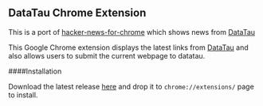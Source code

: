 ## DataTau Chrome Extension

This is a port of [hacker-news-for-chrome](https://github.com/adamalbrecht/hacker-news-for-chrome) which shows news from [DataTau](http://www.datatau.com)

This Google Chrome extension displays the latest links from [DataTau](http://www.datatau.com) and also allows users to submit the current webpage to datatau.

####Installation

Download the latest release [here](https://github.com/lepisma/datatau-chrome/releases) and drop it to `chrome://extensions/` page to install.
